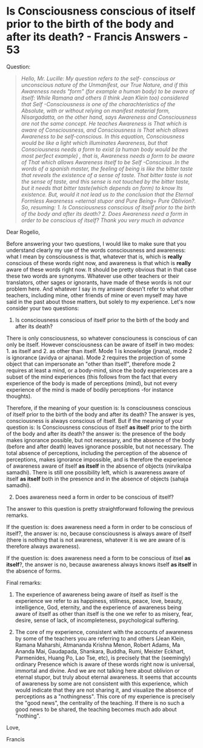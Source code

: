 # Is Consciousness conscious of itself prior to the birth of the body and after its death? - Francis Answers - 53

Question:

>_Hello, Mr. Lucille: My question refers to the self- conscious or unconscious nature of the Unmanifest, our True Nature, and if this Awareness needs "form" (for example a human body) to be aware of itself: While Ramana and others (I think Jean Klein too) considered that Self -Consciousness is one of the charachteristics of the Absolute, with or without relying on manifest material form, Nisargadatta, on the other hand, says Awareness and Consciousness are not the same concept. He teaches Awareness is That which is aware of Consciousness, and Consciousness is That which allows Awareness to be self-conscious. In this equation, Consciousness would be like a light which illuminates Awareness, but that Consciousness needs a form to exist (a human body would be the most perfect example) , that is, Awareness needs a form to be aware of That which allows Awareness itself to be Self -Conscious .In the words of a spanish master, the feeling of being is like the bitter taste that reveals the existence of a sense of taste. That bitter taste is not the sense of taste, and this sense is not touched by the bitter taste, but it needs that bitter taste(which depends on form) to know Its existence. But, would it not lead us to the conclusion that the Eternal Formless Awareness =eternal stupor and Pure Being= Pure Oblivion?. So, resuming: 1. Is Consciousness conscious of itself prior to the birth of the body and after its death? 2. Does Awareness need a form in order to be conscious of itself? Thank you very much in advance_

Dear Rogelio,

Before answering your two questions, I would like to make sure that you understand clearly my use of the words consciousness and awareness: what I mean by consciousness is that, whatever that is, which is **really** conscious of these words right now, and awareness is that which is **really** aware of these words right now. It should be pretty obvious that in that case these two words are synonyms. Whatever use other teachers or their translators, other sages or ignorants, have made of these words is not our problem here. And whatever I say in my answer doesn't refer to what other teachers, including mine, other friends of mine or even myself may have said in the past about those matters, but solely to my experience. Let's now consider your two questions:

1. Is consciousness conscious of itself prior to the birth of the body and after its death?

There is only consciousness, so whatever consciouness is conscious of can only be itself. However consciousness can be aware of itself in two modes: 1. as itself and 2. as other than itself. Mode 1 is knowledge (jnana), mode 2 is ignorance (avidya or ajnana). Mode 2 requires the projection of some object that can impersonate an "other than itself", therefore mode 2 requires at least a mind, or a body-mind, since the body experiences are a subset of the mind experiences (this follows from the fact that every experience of the body is made of perceptions (mind), but not every experience of the mind is made of bodily perceptions -for instance thoughts).

Therefore, if the meaning of your question is: Is consciousness conscious of itself prior to the birth of the body and after its death? The answer is yes, consciousness is always conscious of itself. But if the meaning of your question is: Is Consciousness conscious of itself **as itsel**f prior to the birth of the body and after its death? the answer is: the presence of the body makes ignorance possible, but not necessary, and the absence of the body (before and after death) leaves ignorance possible, but not necessary. The total absence of perceptions, including the perception of the absence of perceptions, makes ignorance impossible, and is therefore the experience of awareness aware of itself **as itself** in the absence of objects (nirvikalpa samadhi). There is still one possibility left, which is awareness aware of itself **as itself** both in the presence and in the absence of objects (sahaja samadhi).

2. Does awareness need a form in order to be conscious of itself?

The answer to this question is pretty straightforward following the previous remarks.

If the question is: does awareness need a form in order to be conscious of itself?, the answer is: no, because consciousness is always aware of itself (there is nothing that is not awareness, whatever it is we are aware of is therefore always awareness).

If the question is: does awareness need a form to be conscious of itsel **as itself**?, the answer is no, because awareness always knows itself **as itself** in the absence of forms.

Final remarks: 

1. The experience of awareness being aware of itself as itself is the experience we refer to as happiness, stillness, peace, love, beauty, intelligence, God, eternity, and the experience of awareness being aware of itself as other than itself is the one we refer to as misery, fear, desire, sense of lack, of incompleteness, psychological suffering.

2. The core of my experience, consistent with the accounts of awareness by some of the teachers you are referring to and others (Jean Klein, Ramana Maharshi, Atmananda Krishna Menon, Robert Adams, Ma Ananda Mai, Gaudapada, Shankara, Buddha, Rumi, Meister Eckhart, Parmenides, Huang Po, Lao Tse, etc), is precisely that the (seemingly) ordinary Presence which is aware of these words right now is universal, immortal and divine. And we are not talking here about oblivion or eternal stupor, but truly about eternal awareness. It seems that accounts of awareness by some are not consistent with this experience, which would indicate that they are not sharing it, and visualize the absence of perceptions as a "nothingness". This core of my experience is precisely the "good news", the centrality of the teaching. If there is no such a good news to be shared, the teaching becomes much ado about "nothing".

Love,

Francis

